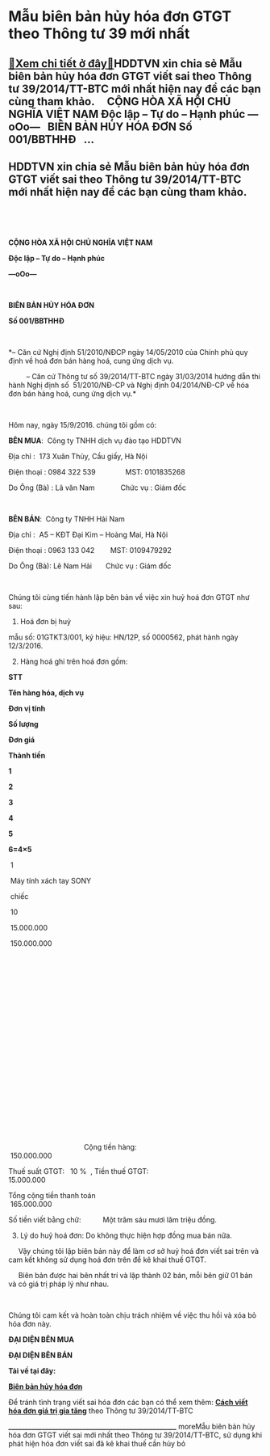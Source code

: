 Mẫu biên bản hủy hóa đơn GTGT theo Thông tư 39 mới nhất
=======================================================

[:gift:Xem chi tiết ở đây:gift:](https://hddtvn.com/mau-bien-ban-huy-hoa-don-gtgt-theo-thong-tu-39-moi-nhat/)HDDTVN xin chia sẻ Mẫu biên bản hủy hóa đơn GTGT viết sai theo Thông tư 39/2014/TT-BTC mới nhất hiện nay để các bạn cùng tham khảo.     CỘNG HÒA XÃ HỘI CHỦ NGHĨA VIỆT NAM Độc lập – Tự do – Hạnh phúc —oOo—   BIÊN BẢN HỦY HÓA ĐƠN Số 001/BBTHHĐ   …
-----------------------------------------------------------------------------------------------------------------------------------------------------------------------------------------------------------------------------------------------------



HDDTVN xin chia sẻ Mẫu biên bản hủy hóa đơn GTGT viết sai theo Thông tư 39/2014/TT-BTC mới nhất hiện nay để các bạn cùng tham khảo.
-------------------------------------------------------------------------------------------------------------------------------------


   

 



**CỘNG HÒA XÃ HỘI CHỦ NGHĨA VIỆT NAM**  

**Độc lập – Tự do – Hạnh phúc**  

**—oOo—**  

    

**BIÊN BẢN HỦY HÓA ĐƠN**  

**Số 001/BBTHHĐ**  

  
   

*– Căn cứ Nghị định 51/2010/NĐCP ngày 14/05/2010 của Chính phủ quy định về hoá đơn bán hàng hoá, cung ứng dịch vụ.  

         – Căn cứ Thông tư số 39/2014/TT-BTC ngày 31/03/2014 hướng dẫn thi hành Nghị định số  51/2010/NĐ-CP và Nghị định 04/2014/NĐ-CP về hóa đơn bán hàng hoá, cung ứng dịch vụ.*  

   

Hôm nay, ngày 15/9/2016. chúng tôi gồm có:


**BÊN MUA**:  Công ty TNHH dịch vụ đào tạo HDDTVN  
  

Địa chỉ :  173 Xuân Thủy, Cầu giấy, Hà Nội  
  

Điện thoại : 0984 322 539               MST: 0101835268  
  

Do Ông (Bà) : Lã văn Nam             Chức vụ : Giám đốc  
  

   

**BÊN BÁN**:  Công ty TNHH Hải Nam  
  

Địa chỉ :  A5 – KĐT Đại Kim – Hoàng Mai, Hà Nội  
  

Điện thoại : 0963 133 042        MST: 0109479292  
  

Do Ông (Bà): Lê Nam Hải       Chức vụ : Giám đốc  

   

Chúng tôi cùng tiến hành lập bên bản về việc xin huỷ hoá đơn GTGT như sau:


1. Hoá đơn bị huỷ 

mẫu số: 01GTKT3/001, ký hiệu: HN/12P, số 0000562, phát hành ngày 12/3/2016.  

2. Hàng hoá ghi trên hoá đơn gồm:




**STT**

**Tên hàng hóa, dịch vụ**

**Đơn vị tính**

**Số lượng**

**Đơn giá**

**Thành tiền**



**1**

**2**

**3**

**4**

**5**

**6=4×5**



 1

 Máy tính xách tay SONY

 chiếc

 10

 15.000.000

 150.000.000



 

 

 

 

 

 



 

 

 

 

 

 



                                      Cộng tiền hàng:                                                    150.000.000



Thuế suất GTGT:   10 %  , Tiền thuế GTGT:                                                15.000.000



Tổng cộng tiền thanh toán                                                                           165.000.000  

Số tiền viết bằng chữ:           Một trăm sáu mươi lăm triệu đồng.




3. Lý do huỷ hoá đơn: Do không thực hiện hợp đồng mua bán nữa.


     Vậy chúng tôi lập biên bản này để làm cơ sở huỷ hoá đơn viết sai trên và cam kết không sử dụng hoá đơn trên để kê khai thuế GTGT.  

     Biên bản được hai bên nhất trí và lập thành 02 bản, mỗi bên giữ 01 bản và có giá trị pháp lý như nhau.  

   

Chúng tôi cam kết và hoàn toàn chịu trách nhiệm về việc thu hồi và xóa bỏ hóa đơn này.






**ĐẠI DIỆN BÊN MUA**

**ĐẠI DIỆN BÊN BÁN**




**Tải về tại đây:**  
  

  
  





[**Biên bản hủy hóa đơn**](https://drive.google.com/open?id=0B24q-XZt4667VWFDaUNFb0NYc3M)

Để tránh tình trạng viết sai hóa đơn các bạn có thể xem thêm: **[Cách viết hóa đơn giá trị gia tăng](# "cách viết hóa đơn giá trị gia tăng")** theo Thông tư 39/2014/TT-BTC



**\_\_\_\_\_\_\_\_\_\_\_\_\_\_\_\_\_\_\_\_\_\_\_\_\_\_\_\_\_\_\_\_\_\_\_\_\_\_\_\_\_\_\_\_\_\_\_\_\_\_**
moreMẫu biên bản hủy hóa đơn GTGT viết sai mới nhất theo Thông tư 39/2014/TT-BTC, sử dụng khi phát hiện hóa đơn viết sai đã kê khai thuế cần hủy bỏ

